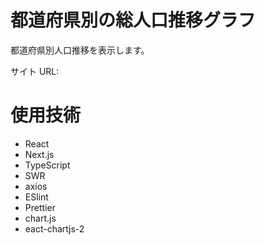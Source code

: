 # 都道府県別の総人口推移グラフ

都道府県別人口推移を表示します。

サイト URL:

# 使用技術

- React
- Next.js
- TypeScript
- SWR
- axios
- ESlint
- Prettier
- chart.js
- eact-chartjs-2
